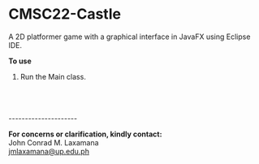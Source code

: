 # CMSC22-Castle
A 2D platformer game with a graphical interface in JavaFX using Eclipse IDE.

**To use**
1. Run the Main class.
<br>
<br>
<br>
---------------------

**For concerns or clarification, kindly contact:** <br>
John Conrad M. Laxamana <br>
jmlaxamana@up.edu.ph <br><br>